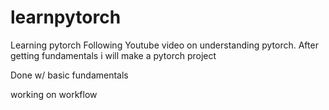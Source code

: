 # learnpytorch
Learning pytorch
Following Youtube video on understanding pytorch. After getting fundamentals i will make a pytorch project

Done w/ basic fundamentals

working on workflow
